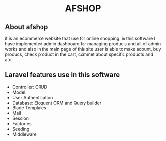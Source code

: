 <h1 align="center">AFSHOP</p>



## About afshop

it is an ecommerce website that use for online shopping. in this software I have implemented admin dashboard for managing  products and all of admin works and also in the main page of this site user is able to make acount, buy producs, check product in the cart, commet about specific products and atc.

## Laravel features use in this software 
- Controller: CRUD
- Model: 
- User Authentication
- Database: Eloquent ORM and Query builder 
- Blade Templates
- Mail 
- Session 
- Factories 
- Seeding 
- Middleware 


